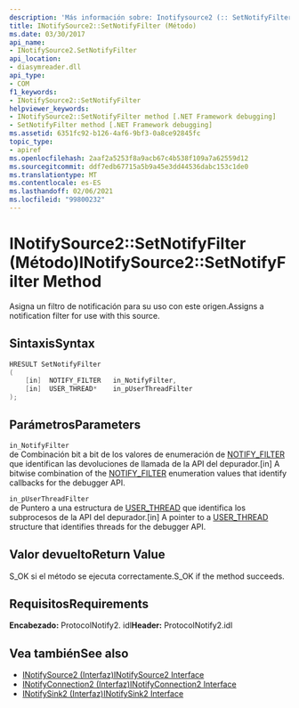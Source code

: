 ```yaml
---
description: 'Más información sobre: Inotifysource2 (:: SetNotifyFilter ((método)'
title: INotifySource2::SetNotifyFilter (Método)
ms.date: 03/30/2017
api_name:
- INotifySource2.SetNotifyFilter
api_location:
- diasymreader.dll
api_type:
- COM
f1_keywords:
- INotifySource2::SetNotifyFilter
helpviewer_keywords:
- INotifySource2::SetNotifyFilter method [.NET Framework debugging]
- SetNotifyFilter method [.NET Framework debugging]
ms.assetid: 6351fc92-b126-4af6-9bf3-0a8ce92845fc
topic_type:
- apiref
ms.openlocfilehash: 2aaf2a5253f8a9acb67c4b538f109a7a62559d12
ms.sourcegitcommit: ddf7edb67715a5b9a45e3dd44536dabc153c1de0
ms.translationtype: MT
ms.contentlocale: es-ES
ms.lasthandoff: 02/06/2021
ms.locfileid: "99800232"
---
```

# <a name="inotifysource2setnotifyfilter-method"></a><span data-ttu-id="1d456-103">INotifySource2::SetNotifyFilter (Método)</span><span class="sxs-lookup"><span data-stu-id="1d456-103">INotifySource2::SetNotifyFilter Method</span></span>

<span data-ttu-id="1d456-104">Asigna un filtro de notificación para su uso con este origen.</span><span class="sxs-lookup"><span data-stu-id="1d456-104">Assigns a notification filter for use with this source.</span></span>  
  
## <a name="syntax"></a><span data-ttu-id="1d456-105">Sintaxis</span><span class="sxs-lookup"><span data-stu-id="1d456-105">Syntax</span></span>  
  
```cpp  
HRESULT SetNotifyFilter  
(  
    [in]  NOTIFY_FILTER   in_NotifyFilter,  
    [in]  USER_THREAD*    in_pUserThreadFilter  
);  
```  
  
## <a name="parameters"></a><span data-ttu-id="1d456-106">Parámetros</span><span class="sxs-lookup"><span data-stu-id="1d456-106">Parameters</span></span>  

 `in_NotifyFilter`  
 <span data-ttu-id="1d456-107">de Combinación bit a bit de los valores de enumeración de [NOTIFY_FILTER](notify-filter-enumeration.md) que identifican las devoluciones de llamada de la API del depurador.</span><span class="sxs-lookup"><span data-stu-id="1d456-107">[in] A bitwise combination of the [NOTIFY_FILTER](notify-filter-enumeration.md) enumeration values that identify callbacks for the debugger API.</span></span>  
  
 `in_pUserThreadFilter`  
 <span data-ttu-id="1d456-108">de Puntero a una estructura de [USER_THREAD](user-thread-structure.md) que identifica los subprocesos de la API del depurador.</span><span class="sxs-lookup"><span data-stu-id="1d456-108">[in] A pointer to a [USER_THREAD](user-thread-structure.md) structure that identifies threads for the debugger API.</span></span>  
  
## <a name="return-value"></a><span data-ttu-id="1d456-109">Valor devuelto</span><span class="sxs-lookup"><span data-stu-id="1d456-109">Return Value</span></span>  

 <span data-ttu-id="1d456-110">S_OK si el método se ejecuta correctamente.</span><span class="sxs-lookup"><span data-stu-id="1d456-110">S_OK if the method succeeds.</span></span>  
  
## <a name="requirements"></a><span data-ttu-id="1d456-111">Requisitos</span><span class="sxs-lookup"><span data-stu-id="1d456-111">Requirements</span></span>  

 <span data-ttu-id="1d456-112">**Encabezado:** ProtocolNotify2. idl</span><span class="sxs-lookup"><span data-stu-id="1d456-112">**Header:** ProtocolNotify2.idl</span></span>  
  
## <a name="see-also"></a><span data-ttu-id="1d456-113">Vea también</span><span class="sxs-lookup"><span data-stu-id="1d456-113">See also</span></span>

- [<span data-ttu-id="1d456-114">INotifySource2 (Interfaz)</span><span class="sxs-lookup"><span data-stu-id="1d456-114">INotifySource2 Interface</span></span>](inotifysource2-interface.md)
- [<span data-ttu-id="1d456-115">INotifyConnection2 (Interfaz)</span><span class="sxs-lookup"><span data-stu-id="1d456-115">INotifyConnection2 Interface</span></span>](inotifyconnection2-interface.md)
- [<span data-ttu-id="1d456-116">INotifySink2 (Interfaz)</span><span class="sxs-lookup"><span data-stu-id="1d456-116">INotifySink2 Interface</span></span>](inotifysink2-interface.md)
